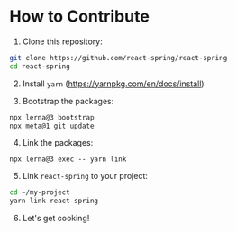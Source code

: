 # How to Contribute

1. Clone this repository:

```sh
git clone https://github.com/react-spring/react-spring
cd react-spring
```

2. Install `yarn` (https://yarnpkg.com/en/docs/install)

3. Bootstrap the packages:

```sh
npx lerna@3 bootstrap
npx meta@1 git update
```

4. Link the packages:

```
npx lerna@3 exec -- yarn link
```

5. Link `react-spring` to your project:

```sh
cd ~/my-project
yarn link react-spring
```

6. Let's get cooking!
